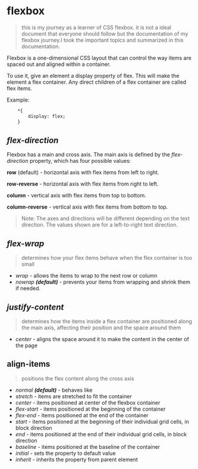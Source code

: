 # flexbox
> this is my journey as a learner of CSS flexbox. it is not a ideal document that everyone should follow but the documentation of my flexbox journey.I took the  important topics and summarized in this documentation.

 Flexbox is a one-dimensional CSS layout that can control the way items are spaced out and aligned within a container.

To use it, give an element a display property of flex. This will make the element a flex container. Any direct children of a flex container are called flex items.

Example: 
```html
    *{
        display: flex; 
    }
```
## *flex-direction*
Flexbox has a main and cross axis. The main axis is defined by the *flex-direction* property, which has four possible values:

**row** (default) - horizontal axis with flex items from left to right.

**row-reverse** - horizontal axis with flex items from right to left.

**column** - vertical axis with flex items from top to bottom.

**column-reverse** - vertical axis with flex items from bottom to top.

>Note: The axes and directions will be different depending on the text direction. The values shown are for a left-to-right text direction.

## *flex-wrap*
>determines how your flex items behave when the flex container is too small
*  *wrap* - allows the items to wrap to the next row or column
*   *nowrap **(default)*** - prevents your items from wrapping and shrink them if needed.

## *justify-content*
  >determines how the items inside a flex container are positioned along the main axis, affecting their position and the space around them
* *center* - aligns the space around it to make the content in the center of the page
  
## align-items
> positions the flex content along the cross axis

* *normal	**(default)*** - behaves like
* *stretch* - items are stretched to fit the container
* *center* - items positioned at center of the flexbox container
* *flex-start* - items positioned at the beginning of the container
* *flex-end* - items positioned at the end of the container
* *start* - items positioned at the beginning of their individual grid cells, in block direction
* *end* - items positioned at the end of their individual grid cells, in block direction
* *baseline* - items positioned at the baseline of the container
* *initial* - sets the property to default value
* *inherit* - inherits the property from parent element
